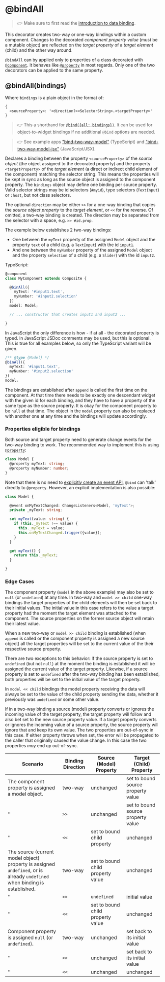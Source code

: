 ---
---
# @bindAll

> :point_right: Make sure to first read the [introduction to data binding](./index.md).

This decorator creates two-way or one-way bindings within a custom component. Changes to the decorated *component property value* (must be a mutable object) are reflected on the *target property* of a *target element* (child) and the other way around.

`@bindAll` can by applied only to properties of a class decorated with [`@component`](./@component.md). It behaves like [`@property`](./@property.md) in most regards. Only one of the two decorators can be applied to the same property.

## @bindAll(bindings)

Where `bindings` is a plain object in the format of:

```
{
  <sourceProperty>: '<direction?><SelectorString>.<targetProperty>'
}
```

> :point_right: This a shorthand for [`@bind({all: bindings})`](./@bind.md#configall). It can be used for object-to-widget bindings if no additional `@bind` options are needed.

> :point_right: See example apps ["bind-two-way-model"](https://github.com/eclipsesource/tabris-decorators/tree/v3.7.0/examples/bind-two-way-model) (TypeScript) and ["bind-two-way-model-jsx"](https://github.com/eclipsesource/tabris-decorators/tree/v3.7.0/examples/bind-two-way-model-jsx) (JavaScript/JSX).

Declares a binding between the property `<sourceProperty>` of the *source object* (the object assigned to the decorated property) and the property `<targetProperty>` of the *target element* (a direct or indirect child element of the component) matching the selector string. This means the properties will be kept in sync as long as the source object is assigned to the component property. The `bindings` object may define one binding per source property. Valid selector strings may be id selectors (`#myid`), type selectors (`TextInput`) or `:host`, but not class selectors.

The optional `direction` may be either `>>` for a one-way binding that copies the *source object property* to the *target element*, or `<<` for the reverse. Of omitted, a two-way binding is created. The direction may be separated from the selector with a space, e.g. `>> #id.prop`.

The example below establishes 2 two-way bindings:
* One between the `myText` property of the assigned `Model` object and the property `text` of a child (e.g. a `TextInput`) with the id `input1`.
* And one between the `myNumber` property of the assigned `Model` object and the property `selection` of a child (e.g. a `Slider`) with the id `input2`.

TypeScript:

```ts
@component
class MyComponent extends Composite {

  @binAll({
    myText: '#input1.text',
    myNumber: '#input2.selection'
  })
  model: Model;

  // ... constructor that creates input1 and input2 ...

}
```

In JavaScript the only difference is how - if at all - the decorated property is typed. In JavaScript JSDoc comments may be used, but this is optional. This is true for all examples below, so only the TypeScript variant will be given.

```ts
/** @type {Model} */
@binAll({
  myText: '#input1.text',
  myNumber: '#input2.selection'
})
model;
```

The bindings are established after `append` is called the first time on the component. At that time there needs to be exactly one descendant widget with the given id for each binding, and they have to have a property of the same type as the source property. It is okay for the component property to be `null` at that time. The object in the `model` property can also be replaced with another one at any time and the bindings will update accordingly.

### Properties eligible for bindings

Both source and target property need to generate change events for the two-way binding to work. The recommended way to implement this is using [`@property`](./@property.md):

```ts
class Model {
  @property myText: string;
  @property myNumber: number;
}
```

Note that there is no need to [explicitly create an event API](./@event.md#event), `@bind` can 'talk' directly to `@property`. However, an explicit implementation is also possible:

```ts
class Model {

  @event onMyTextChanged: ChangeListeners<Model, 'myText'>;
  private _myText: string;

  set myText(value: string) {
    if (this._myText !== value) {
      this._myText = value;
      this.onMyTextChanged.trigger({value});
    }
  }

  get myText() {
    return this._myText;
  }

}
```

### Edge Cases

The component property (`model` in the above example) may also be set to `null` (or `undefined`) at any time. In two-way and `model >> child` one-way bindings the target properties of the child elements will then be set back to their initial values. The initial value in this case refers to the value a target property had the moment the target element was attached to the component. The source properties on the former source object will retain their latest value.

When a new two-way or `model >> child` binding is established (when `append` is called or the component property is assigned a new source object) all the target properties will be set to the current value of the their respective source property.

There are two exceptions to this behavior: If the source property is set to `undefined` (but not `null`) at the moment the binding is established it will be assigned the current value of the target property. Likewise, if a source property is set to `undefined` after the two-way binding has been established, both properties will be set to the initial value of the target property.

In `model << child` bindings the model property receiving the data will always be set to the value of the child property sending the data, whether it previously was `undefined` or some other value.

If in a two-way binding a source (model) property converts or ignores the incoming value of the target property, the target property will follow and also bet set to the new source property value. If a target property converts or ignores the incoming value of a source property, the source property will ignore that and keep its own value. The two properties are out-of-sync in this case. If either property throws when set, the error will be propagated to the caller that originally caused the value change. In this case the two properties *may* end up out-of-sync.

Scenario | Binding Direction | Source (Model) Property | Target (Child) Property
-|-|-|-
The component property is assigned a model object. | two-way | unchanged | set to bound source property value
"| `>>` | unchanged | set to bound source property value
"| `<<` | set to bound child property | unchanged
The source (current model object) property is assigned `undefined`, or is already `undefined` when binding is established. | two-way | set to bound child property value | unchanged
"| `>>` | `undefined` | initial value
"| `<<` | set to bound child property value | unchanged
Component property is assigned `null` (or `undefined`). | two-way | unchanged | set back to its initial value
"| `>>` | unchanged | set back to its initial value
"| `<<` | unchanged | unchanged

